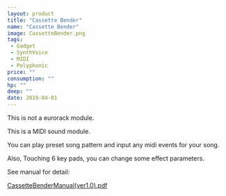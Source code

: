 ```yaml
---
layout: product
title: "Cassette Bender"
name: "Cassette Bender"
image: CassetteBender.png
tags:
 - Gadget
 - SynthVoice
 - MIDI
 - Polyphonic
price: ""
consumption: ""
hp: ""
deep: ""
date: 2019-04-01
---
```


This is not a eurorack module.

This is a MIDI sound module.

You can play preset song pattern and input any midi events for your song.

Also, Touching 6 key pads, you can change some effect parameters.

See manual for detail: 

[CassetteBenderManual(ver1.0).pdf](https://drive.google.com/file/d/1PF4qvrLAXyAJG080JOZ6bmxioD1WToSd/view?usp=sharing)

